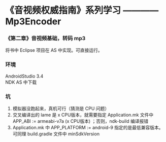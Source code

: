 # 《音视频权威指南》系列学习 ———— Mp3Encoder

### 《第二章》音视频基础，转码 mp3

将书中 Eclipse 项目在 AS 中实现。可直接运行。

### 环境

AndroidStudio 3.4  
NDK AS 中下载

### 坑

1. 模拟器没跑起来，真机可行（猜测是 CPU 问题）
2. 交叉编译出的 lame 是 x CPU版本，就需要指定 Application.mk 文件中 APP_ABI := armeabi-v7a (x CPU版本) ；否则，ndk-build 编译报错
3. Application.mk 中 APP_PLATFORM := android-9 指定的是最低兼容版本。可同理 build.gradle 文件中 minSdkVersion




